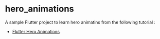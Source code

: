 # hero_animations

A sample Flutter project to learn hero animatins from the following tutorial :
 -  [Flutter Hero Animations](https://flutter.dev/docs/development/ui/animations/hero-animations)